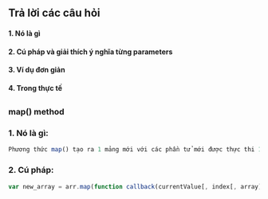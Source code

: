 ## Trả lời các câu hỏi
#### 1. Nó là gì
#### 2. Cú pháp và giải thích ý nghĩa từng parameters
#### 3. Ví dụ đơn giản
#### 4. Trong thực tế
##

### map() method
### 1. Nó là gì:
```javascript
Phương thức map() tạo ra 1 mảng mới với các phần tử mới được thực thi 1 hàm trên từng phần tử của mảng cũ.
```
### 2. Cú pháp:
```javascript
var new_array = arr.map(function callback(currentValue[, index[, array]]) {}[, thisArg]);
```




